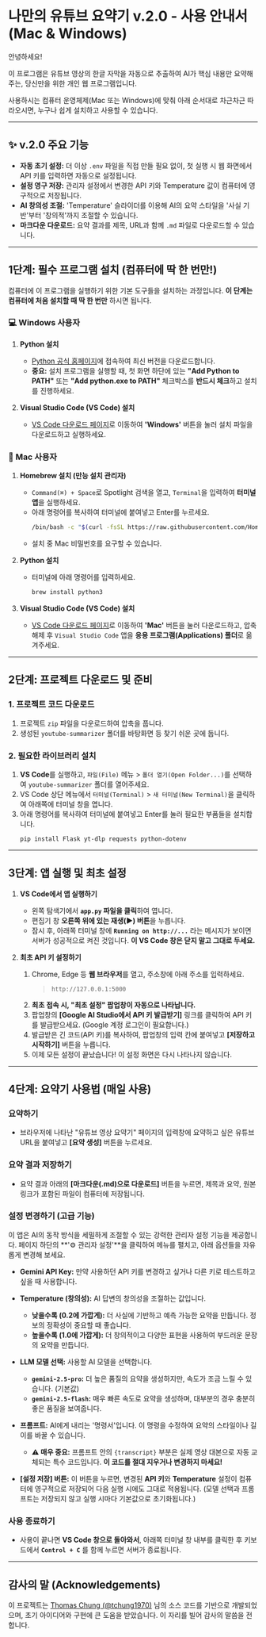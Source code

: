 # 나만의 유튜브 요약기 v.2.0 - 사용 안내서 (Mac & Windows)

안녕하세요!

이 프로그램은 유튜브 영상의 한글 자막을 자동으로 추출하여 AI가 핵심 내용만 요약해주는, 당신만을 위한 개인 웹 프로그램입니다.

사용하시는 컴퓨터 운영체제(Mac 또는 Windows)에 맞춰 아래 순서대로 차근차근 따라오시면, 누구나 쉽게 설치하고 사용할 수 있습니다.

---

## ✨ v.2.0 주요 기능
- **자동 초기 설정:** 더 이상 `.env` 파일을 직접 만들 필요 없이, 첫 실행 시 웹 화면에서 API 키를 입력하면 자동으로 설정됩니다.
- **설정 영구 저장:** 관리자 설정에서 변경한 API 키와 Temperature 값이 컴퓨터에 영구적으로 저장됩니다.
- **AI 창의성 조절:** 'Temperature' 슬라이더를 이용해 AI의 요약 스타일을 '사실 기반'부터 '창의적'까지 조절할 수 있습니다.
- **마크다운 다운로드:** 요약 결과를 제목, URL과 함께 `.md` 파일로 다운로드할 수 있습니다.

---

## 1단계: 필수 프로그램 설치 (컴퓨터에 딱 한 번만!)

컴퓨터에 이 프로그램을 실행하기 위한 기본 도구들을 설치하는 과정입니다. **이 단계는 컴퓨터에 처음 설치할 때 딱 한 번만** 하시면 됩니다.

### 💻 Windows 사용자

1.  **Python 설치**
    - [Python 공식 홈페이지](https://www.python.org/downloads/)에 접속하여 최신 버전을 다운로드합니다.
    - **중요:** 설치 프로그램을 실행할 때, 첫 화면 하단에 있는 **"Add Python to PATH"** 또는 **"Add python.exe to PATH"** 체크박스를 **반드시 체크**하고 설치를 진행하세요.

2.  **Visual Studio Code (VS Code) 설치**
    - [VS Code 다운로드 페이지](https://code.visualstudio.com/download)로 이동하여 **'Windows'** 버튼을 눌러 설치 파일을 다운로드하고 실행하세요.

###  Mac 사용자

1.  **Homebrew 설치 (만능 설치 관리자)**
    - `Command(⌘) + Space`로 Spotlight 검색을 열고, `Terminal`을 입력하여 **터미널 앱**을 실행하세요.
    - 아래 명령어를 복사하여 터미널에 붙여넣고 Enter를 누르세요.
      ```bash
      /bin/bash -c "$(curl -fsSL https://raw.githubusercontent.com/Homebrew/install/HEAD/install.sh)"
      ```
    - 설치 중 Mac 비밀번호를 요구할 수 있습니다.

2.  **Python 설치**
    - 터미널에 아래 명령어를 입력하세요.
      ```bash
      brew install python3
      ```

3.  **Visual Studio Code (VS Code) 설치**
    - [VS Code 다운로드 페이지](https://code.visualstudio.com/download)로 이동하여 **'Mac'** 버튼을 눌러 다운로드하고, 압축 해제 후 `Visual Studio Code` 앱을 **응용 프로그램(Applications) 폴더**로 옮겨주세요.

---

## 2단계: 프로젝트 다운로드 및 준비

### 1. 프로젝트 코드 다운로드
1.  프로젝트 `zip` 파일을 다운로드하여 압축을 풉니다.
2.  생성된 `youtube-summarizer` 폴더를 바탕화면 등 찾기 쉬운 곳에 둡니다.

### 2. 필요한 라이브러리 설치
1.  **VS Code**를 실행하고, `파일(File)` 메뉴 > `폴더 열기(Open Folder...)`를 선택하여 `youtube-summarizer` 폴더를 열어주세요.
2.  VS Code 상단 메뉴에서 `터미널(Terminal)` > `새 터미널(New Terminal)`을 클릭하여 아래쪽에 터미널 창을 엽니다.
3.  아래 명령어를 복사하여 터미널에 붙여넣고 Enter를 눌러 필요한 부품들을 설치합니다.
    ```bash
    pip install Flask yt-dlp requests python-dotenv
    ```

---

## 3단계: 앱 실행 및 최초 설정

1.  **VS Code에서 앱 실행하기**
    - 왼쪽 탐색기에서 **`app.py` 파일을 클릭**하여 엽니다.
    - 편집기 창 **오른쪽 위에 있는 재생(▶) 버튼**을 누릅니다.
    - 잠시 후, 아래쪽 터미널 창에 **`Running on http://...`** 라는 메시지가 보이면 서버가 성공적으로 켜진 것입니다. **이 VS Code 창은 닫지 말고 그대로 두세요.**

2.  **최초 API 키 설정하기**
    1.  Chrome, Edge 등 **웹 브라우저**를 열고, 주소창에 아래 주소를 입력하세요.
        > `http://127.0.0.1:5000`
    2.  **최초 접속 시, "최초 설정" 팝업창이 자동으로 나타납니다.**
    3.  팝업창의 **[Google AI Studio에서 API 키 발급받기]** 링크를 클릭하여 API 키를 발급받으세요. (Google 계정 로그인이 필요합니다.)
    4.  발급받은 긴 코드(API 키)를 복사하여, 팝업창의 입력 칸에 붙여넣고 **[저장하고 시작하기]** 버튼을 누릅니다.
    5.  이제 모든 설정이 끝났습니다! 이 설정 화면은 다시 나타나지 않습니다.

---

## 4단계: 요약기 사용법 (매일 사용)

### 요약하기
- 브라우저에 나타난 "유튜브 영상 요약기" 페이지의 입력창에 요약하고 싶은 유튜브 URL을 붙여넣고 **[요약 생성]** 버튼을 누르세요.

### 요약 결과 저장하기
- 요약 결과 아래의 **[마크다운(.md)으로 다운로드]** 버튼을 누르면, 제목과 요약, 원본 링크가 포함된 파일이 컴퓨터에 저장됩니다.

### 설정 변경하기 (고급 기능)
이 앱은 AI의 동작 방식을 세밀하게 조절할 수 있는 강력한 관리자 설정 기능을 제공합니다. 페이지 하단의 **'⚙️ 관리자 설정'**을 클릭하여 메뉴를 펼치고, 아래 옵션들을 자유롭게 변경해 보세요.

-   **Gemini API Key:** 만약 사용하던 API 키를 변경하고 싶거나 다른 키로 테스트하고 싶을 때 사용합니다.

-   **Temperature (창의성):** AI 답변의 창의성을 조절하는 값입니다.
    -   **낮을수록 (0.2에 가깝게):** 더 사실에 기반하고 예측 가능한 요약을 만듭니다. 정보의 정확성이 중요할 때 좋습니다.
    -   **높을수록 (1.0에 가깝게):** 더 창의적이고 다양한 표현을 사용하여 부드러운 문장의 요약을 만듭니다.

-   **LLM 모델 선택:** 사용할 AI 모델을 선택합니다.
    -   **`gemini-2.5-pro`:** 더 높은 품질의 요약을 생성하지만, 속도가 조금 느릴 수 있습니다. (기본값)
    -   **`gemini-2.5-flash`:** 매우 빠른 속도로 요약을 생성하며, 대부분의 경우 충분히 좋은 품질을 보여줍니다.

-   **프롬프트:** AI에게 내리는 '명령서'입니다. 이 명령을 수정하여 요약의 스타일이나 길이를 바꿀 수 있습니다.
    -   **⚠️ 매우 중요:** 프롬프트 안의 `{transcript}` 부분은 실제 영상 대본으로 자동 교체되는 특수 코드입니다. **이 코드를 절대 지우거나 변경하지 마세요!**

-   **[설정 저장] 버튼:** 이 버튼을 누르면, 변경된 **API 키**와 **Temperature** 설정이 컴퓨터에 영구적으로 저장되어 다음 실행 시에도 그대로 적용됩니다. (모델 선택과 프롬프트는 저장되지 않고 실행 시마다 기본값으로 초기화됩니다.)

### 사용 종료하기
- 사용이 끝나면 **VS Code 창으로 돌아와서**, 아래쪽 터미널 창 내부를 클릭한 후 키보드에서 **`Control + C`** 를 함께 누르면 서버가 종료됩니다.

---

## 감사의 말 (Acknowledgements)

이 프로젝트는 [Thomas Chung (@tchung1970)](https://www.threads.com/@tchung1970) 님의 소스 코드를 기반으로 개발되었으며, 초기 아이디어와 구현에 큰 도움을 받았습니다. 이 자리를 빌어 감사의 말씀을 전합니다.